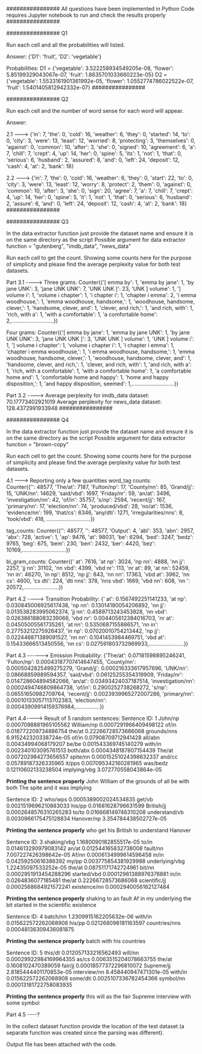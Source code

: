 ################
All questions have been implemented in Python
Code requires Jupyter notebook to run and check the results properly
################

################
Q1

Run each cell and all the probabilities will listed.

Answer: {'D1': 'fruit', 'D2': 'vegetable'}

Probabilities: 
D1 = {'vegetable': 3.522258934549205e-08, 'flower': 5.85199329043067e-07, 'fruit': 1.8635701033660223e-05}
D2 = {'vegetable': 1.5533161901361992e-05, 'flower': 1.0552774786022522e-07, 'fruit': 1.5401405812942332e-07}
################

################
Q2

Run each cell and the number of word sense for each word will appear.

Answer:

2.1 ---> {'in': 7, 'the': 0, 'cold': 16, 'weather': 6, 'they': 0, 'started': 14, 'to': 0, 'city': 3, 'were': 13, 'least': 12, 'worried': 8, 'protecting': 3, 'themselves': 0, 'against': 0, 'common': 10, 'after': 3, 'she': 0, 'signed': 10, 'agreement': 6, 'a': 7, 'chill': 7, 'crept': 4, 'up': 14, 'her': 0, 'spine': 5, 'its': 1, 'not': 1, 'that': 0, 'serious': 6, 'husband': 2, 'assured': 8, 'and': 0, 'left': 24, 'deposit': 12, 'cash': 4, 'at': 2, 'bank': 18}

2.2 ---> {'in': 7, 'the': 0, 'cold': 16, 'weather': 6, 'they': 0, 'start': 22, 'to': 0, 'city': 3, 'were': 13, 'least': 12, 'worry': 8, 'protect': 2, 'them': 0, 'against': 0, 'common': 10, 'after': 3, 'she': 0, 'sign': 20, 'agree': 7, 'a': 7, 'chill': 7, 'crept': 4, 'up': 14, 'her': 0, 'spine': 5, 'it': 1, 'not': 1, 'that': 0, 'serious': 6, 'husband': 2, 'assure': 6, 'and': 0, 'left': 24, 'deposit': 12, 'cash': 4, 'at': 2, 'bank': 18}
################

################
Q3

In the data extractor function just provide the dataset name and ensure it is on the same directory as the script
Possible argument for data extractor function = "gutenberg", "imdb_data", "news_data"

Run each cell to get the count. Showing some counts here for the purpose of simplicity and please find the average perplexity value for both test datasets.

Part 3.1 ---->
Three grams: 
Counter({'[ emma by': 1,
         'emma by jane': 1,
         'by jane UNK': 3,
         'jane UNK UNK': 7,
         'UNK UNK ]': 23,
         'UNK ] volume': 1,
         '] volume i': 1,
         'volume i chapter': 1,
         'i chapter i': 1,
         'chapter i emma': 2,
         'i emma woodhouse,': 1,
         'emma woodhouse, handsome,': 1,
         'woodhouse, handsome, clever,': 1,
         'handsome, clever, and': 1,
         'clever, and rich,': 1,
         'and rich, with': 1,
         'rich, with a': 1,
         'with a comfortable': 1,
         'a comfortable home': 2,............................})


Four grams:
Counter({'[ emma by jane': 1,
         'emma by jane UNK': 1,
         'by jane UNK UNK': 3,
         'jane UNK UNK ]': 3,
         'UNK UNK ] volume': 1,
         'UNK ] volume i': 1,
         '] volume i chapter': 1,
         'volume i chapter i': 1,
         'i chapter i emma': 1,
         'chapter i emma woodhouse,': 1,
         'i emma woodhouse, handsome,': 1,
         'emma woodhouse, handsome, clever,': 1,
         'woodhouse, handsome, clever, and': 1,
         'handsome, clever, and rich,': 1,
         'clever, and rich, with': 1,
         'and rich, with a': 1,
         'rich, with a comfortable': 1,
         'with a comfortable home': 1,
         'a comfortable home and': 1,
         'comfortable home and happy': 1,
         'home and happy disposition,': 1,
         'and happy disposition, seemed': 1,............................})


Part 3.2 ---->
Average perplexity for imdb_data dataset: 70.17773402921019
Average perplexity for news_data dataset: 128.4372991933948
################



################
Q4

In the data extractor function just provide the dataset name and ensure it is on the same directory as the script
Possible argument for data extractor function = "brown-copy"

Run each cell to get the count. Showing some counts here for the purpose of simplicity and please find the average perplexity value for both test datasets.

4.1 --->
Reporting only a few quantities
word_tag counts:  
Counter({'<START>': 48577,
         'The/at': 7187,
         'Fulton/np': 17,
         'County/nn': 85,
         'Grand/jj': 15,
         'UNK/nn': 14629,
         'said/vbd': 1697,
         'Friday/nr': 59,
         'an/at': 3496,
         'investigation/nn': 42,
         'of/in': 35757,
         's/np': 2594,
         'recent/jj': 167,
         'primary/nn': 17,
         'election/nn': 74,
         'produced/vbd': 28,
         'no/at': 1536,
         'evidence/nn': 199,
         'that/cs': 6346,
         'any/dti': 1271,
         'irregularities/nns': 8,
         'took/vbd': 418, .............................})

tag_counts:
Counter({'<END>': 48577,
         '<START>': 48577,
         'Output': 4,
         'abl': 353,
         'abn': 2957,
         'abx': 728,
         'active': 1,
         'ap': 9476,
         'at': 98031,
         'be': 6294,
         'bed': 3247,
         'bedz': 9765,
         'beg': 675,
         'bem': 230,
         'ben': 2432,
         'ber': 4420,
         'bez': 10169,.............................})


bi_gram_counts:
Counter({'<START> at': 7616,
         'at np': 3024,
         'np nn': 4888,
         'nn jj': 2257,
         'jj nn': 31102,
         'nn vbd': 4399,
         'vbd nr': 113,
         'nr at': 89,
         'at nn': 52459,
         'nn in': 46270,
         'in np': 8512,
         'np jj': 843,
         'nn nn': 17363,
         'vbd at': 3962,
         'nn cs': 4600,
         'cs dti': 224,
         'dti nns': 378,
         'nns vbd': 1669,
         'vbd nn': 608,
         'nn <END>': 20572,.......................})

Part 4.2 ---->
Transition Probability:
{'<START> at': 0.1567492251141233,
 'at np': 0.030845006925617438,
 'np nn': 0.13014180054206892,
 'nn jj': 0.013538283995062374,
 'jj nn': 0.4589713243453828,
 'nn vbd': 0.026386188083239066,
 'vbd nr': 0.004405612384016703,
 'nr at': 0.04505005561735261,
 'at nn': 0.5350687155886571,
 'nn in': 0.27753212275926437,
 'in np': 0.07020010754213442,
 'np jj': 0.022446871389091527,
 'nn nn': 0.1041453984469751,
 'vbd at': 0.15433666513450556,
 'nn cs': 0.027591803732969933,.......................})

Part 4.3 ------>
Emission Probability:
{'The/at': 0.07181598895246241,
 'Fulton/np': 0.00043187707414647455,
 'County/nn': 0.0005042825499275279,
 'Grand/jj': 0.000216333617957696,
 'UNK/nn': 0.08668859989594357,
 'said/vbd': 0.06125255354319909,
 'Friday/nr': 0.014728604894582066,
 'an/at': 0.03493424037187514,
 'investigation/nn': 0.0002494746809864738,
 'of/in': 0.2900252738268272,
 's/np': 0.06551650982709764,
 'recent/jj': 0.0023939965272007286,
 'primary/nn': 0.00010133057113702383,
 'election/nn': 0.00043909914159376984,................})


Part 4.4---->
Result of 5 random sentences:
Sentence ID: 1 
	 John/np 0.0007098881965105562 William/np 0.0007291966409498122 of/in 0.018772209734886754 the/at 0.22266728573686068 grounds/nns 6.915242320338724e-05 of/in 0.07908709712941428 all/abn 0.00434994068179207 be/be 0.001543369745140279 with/in 0.002340103095761513 both/abx 0.0004348187807154439 The/at 0.007202984273656557 spite/nn 0.00015251024398632337 and/cc 0.05789187326335965 it/pps 0.007095342160281965 was/bedz 0.12110602133238504 implying/vbg 3.072770558043864e-05 

**Printing the sentence properly**
	 John William of the grounds of all be with both The spite and it was implying 

Sentence ID: 2 
	 who/wps 0.0005389002024534835 get/vb 0.0021519696210883033 his/pp 0.01681628796631599 British/jj 0.0002648576310265283 to/to 0.016668149746310208 understand/vb 0.0030966175475128834 Hanover/np 3.354784438502727e-05 

**Printing the sentence properly**
	 who get his British to understand Hanover 

Sentence ID: 3 
	 shaking/vbg 1.1680090182855517e-05 to/in 0.014613290979083142 an/at 0.012544165832738008 fault/nn 7.007227426398642e-05 Af/nn 0.0006134999614596458 in/in 0.04259250616386392 my/pp 0.003775854381929988 underlying/vbg 1.22435097533252e-05 the/at 0.08751171742724961 bit/nn 0.0002951913454288296 started/vbd 0.00012961388976376881 in/in 0.0264836077185481 the/at 0.22266728573686068 scientific/jj 0.0002568684921572241 existence/nn 0.0002940056162127484 

**Printing the sentence properly**
	 shaking to an fault Af in my underlying the bit started in the scientific existence 

Sentence ID: 4 
	 batch/nn 1.2309915162205632e-06 with/in 0.015622572262068908 his/pp 0.021268098181163597 countries/nns 0.00048136309436081875 

**Printing the sentence properly**
	 batch with his countries 

Sentence ID: 5 
	 this/dt 0.012057133216562493 will/nn 0.00029922984169964355 as/cs 0.0063515204078663755 the/at 0.1608102470389059 fair/jj 0.00018577372296810072 Supreme/jj 2.8185444401170853e-05 interview/nn 8.458440947471301e-05 with/in 0.015622572262068908 some/dti 0.0025107336782454366 symbol/nn 0.00013181722758083935 

**Printing the sentence properly**
	 this will as the fair Supreme interview with some symbol
      

Part 4.5 ----?

In the collect dataset function provide the location of the test dataset (a separate function was created since the parsing was different).

Output file has been attached with the code.